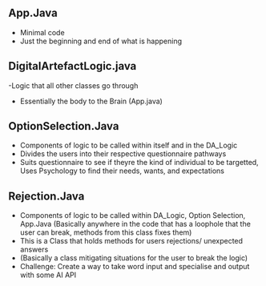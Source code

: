 ## App.Java 

- Minimal code 
- Just the beginning and end of what is happening

## DigitalArtefactLogic.java
   
   -Logic that all other classes go through 
   - Essentially the body to the Brain (App.java)

## OptionSelection.Java

- Components of logic to be called within itself and in the DA_Logic 
- Divides the users into their respective questionnaire pathways 
- Suits questionnaire to see if theyre the kind of individual to be targetted, Uses Psychology to find their needs, wants, and expectations


## Rejection.Java

- Components of logic to be called within DA_Logic, Option Selection, App.Java (Basically anywhere in the code that has a loophole that the user can break, methods from this class fixes them)
- This is a Class that holds methods for users rejections/ unexpected answers 
- (Basically a class mitigating situations for the user to break the logic)
- Challenge: Create a way to take word input and specialise and output with some AI API

